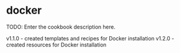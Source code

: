 # docker

TODO: Enter the cookbook description here.

v1.1.0	-	created templates and recipes for Docker installation
v1.2.0	-	created resources for Docker installation

